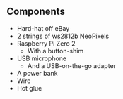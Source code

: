 ## Components

- Hard-hat off eBay <!-- .element: class="fragment" data-fragment-index="1" -->
- 2 strings of ws2812b NeoPixels <!-- .element: class="fragment" data-fragment-index="2" -->
- Raspberry Pi Zero 2 <!-- .element: class="fragment" data-fragment-index="3" -->
    - With a button-shim <!-- .element: class="fragment" data-fragment-index="4" -->
- USB microphone <!-- .element: class="fragment" data-fragment-index="5" -->
  - And a USB-on-the-go adapter <!-- .element: class="fragment" data-fragment-index="6" -->
- A power bank <!-- .element: class="fragment" data-fragment-index="7" -->
- Wire <!-- .element: class="fragment" data-fragment-index="8" -->
- Hot glue <!-- .element: class="fragment" data-fragment-index="9" -->
